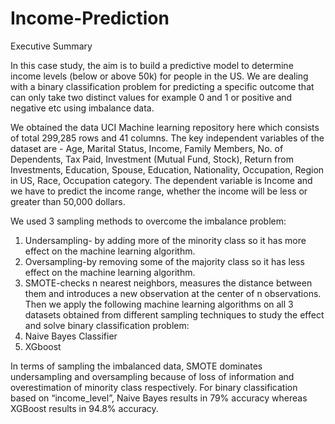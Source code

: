 # Income-Prediction
Executive Summary

In this case study, the aim is to build a predictive model to determine income levels (below or above 50k) for people in the US. We are dealing with a binary classification problem for predicting a specific outcome that can only take two distinct values for example 0 and 1 or positive and negative etc using imbalance data. 

We obtained the data UCI Machine learning repository here which consists of total 299,285 rows and 41 columns. 
The key independent variables of the dataset are -
Age, Marital Status, Income, Family Members, No. of Dependents, Tax Paid, Investment (Mutual Fund, Stock), Return from Investments, Education, Spouse, Education, Nationality, Occupation, Region in US, Race, Occupation category.
The dependent variable is Income and we have to predict the income range, whether 
the income will be less or greater than 50,000 dollars. 

We used 3 sampling methods to overcome the imbalance problem:
1.	Undersampling- by adding more of the minority class so it has more effect on the machine learning algorithm.
2.	Oversampling-by removing some of the majority class so it has less effect on the machine learning algorithm.
3.	SMOTE-checks n nearest neighbors, measures the distance between them and introduces a new observation at the center of n observations.
Then we apply the following machine learning algorithms on all 3 datasets obtained from different sampling techniques to study the effect and solve binary classification problem:
1.	Naive Bayes Classifier
2.	XGboost
 
In terms of sampling the imbalanced data, SMOTE dominates undersampling and oversampling because of loss of information and overestimation of minority class respectively. For binary classification based on “income_level”, Naive Bayes results in 79% accuracy whereas XGBoost results in 94.8% accuracy. 


